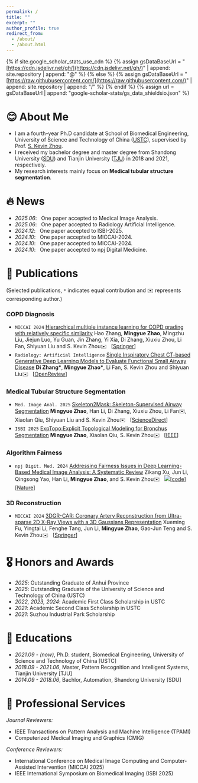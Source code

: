 ```yaml
---
permalink: /
title: ""
excerpt: ""
author_profile: true
redirect_from: 
  - /about/
  - /about.html
---
```

{% if site.google_scholar_stats_use_cdn %}
{% assign gsDataBaseUrl = "[https://cdn.jsdelivr.net/gh/](https://cdn.jsdelivr.net/gh/)" | append: site.repository | append: "@" %}
{% else %}
{% assign gsDataBaseUrl = "[https://raw.githubusercontent.com/](https://raw.githubusercontent.com/)" | append: site.repository | append: "/" %}
{% endif %}
{% assign url = gsDataBaseUrl | append: "google-scholar-stats/gs_data_shieldsio.json" %}

<span class='anchor' id='about-me'></span>

# 😊 About Me

- I am a fourth-year Ph.D candidate at School of Biomedical Engineering, University of Science and Technology of China ([USTC](http://bme.ustc.edu.cn/)), supervised by Prof. [S. Kevin Zhou](https://sz.ustc.edu.cn/en/en_research_show/42.html).
- I received my bachelor degree and master degree from Shandong University ([SDU](https://www.sdu.edu.cn)) and Tianjin University ([TJU](https://www.tju.edu.cn)) in 2018 and 2021, respectively.
- My research interests mainly focus on **Medical tubular structure segmentation**.

# 🔥 News

<!-- - <span style="color:red;">I am seeking for postdoctoral positions in the field of medical image analysis starting in winter 2025. If you have interest in my research, please feel free to contact me</span>. -->
- *2025.06*: &nbsp; One paper accepted to Medical Image Analysis.
- *2025.06*: &nbsp; One paper accepted to Radiology Artificial Intelligence.
- *2024.12*: &nbsp; One paper accepted to ISBI-2025.
- *2024.10*: &nbsp; One paper accepted to MICCAI-2024.
- *2024.10*: &nbsp; One paper accepted to MICCAI-2024.
- *2024.10*: &nbsp; One paper accepted to npj Digital Medicine.


# 📝 Publications

(Selected publications, `*` indicates equal contribution and ✉️ represents corresponding author.)

### COPD Diagnosis

- `MICCAI 2024` [Hierarchical multiple instance learning for COPD grading with relatively specific similarity](https://link.springer.com/chapter/10.1007/978-3-031-72378-0_50) Hao Zhang, **Mingyue Zhao**,  Mingzhu Liu, Jiejun Luo, Yu Guan, Jin Zhang, Yi Xia, Di Zhang, Xiuxiu Zhou, Li Fan, Shiyuan Liu and S. Kevin Zhou✉️ &nbsp;&nbsp;[[Springer](https://link.springer.com/chapter/10.1007/978-3-031-72378-0_50)]
- `Radiology: Artificial Intelligence` [Single Inspiratory Chest CT-based Generative Deep Learning Models to Evaluate Functional Small Airway Disease](https://openreview.net/pdf?id=8245ExLB4I)
  **Di Zhang\***, **Mingyue Zhao\***, Li Fan, S. Kevin Zhou and Shiyuan Liu✉️ &nbsp;&nbsp;[[OpenReview](https://openreview.net/pdf?id=8245ExLB4I)]

### Medical Tubular Structure Segmentation

- `Med. Image Anal. 2025` [Skeleton2Mask: Skeleton-Supervised Airway Segmentation](https://www.sciencedirect.com/science/article/pii/S0956566322008120) **Mingyue Zhao**, Han Li, Di Zhang, Xiuxiu Zhou, Li Fan✉️, Xiaolan Qiu, Shiyuan Liu and S. Kevin Zhou✉️ &nbsp;&nbsp;[[ScienceDirect](https://www.sciencedirect.com/science/article/pii/S0956566322008120)]
- `ISBI 2025` [ExpTopo:Explicit Topological Modeling for Bronchus Segmentation](https://ieeexplore.ieee.org/document/10980891) **Mingyue Zhao**, Xiaolan Qiu, S. Kevin Zhou✉️ &nbsp;&nbsp;[[IEEE](https://ieeexplore.ieee.org/document/10980891)]

### Algorithm Fairness

- `npj Digit. Med. 2024` [Addressing Fairness Issues in Deep Learning-Based Medical Image Analysis: A Systematic Review](https://www.nature.com/articles/s41746-024-01276-5) Zikang Xu, Jun Li, Qingsong Yao, Han Li, **Mingyue Zhao**, and S. Kevin Zhou✉️ &nbsp;&nbsp;[![](https://img.shields.io/github/stars/XuZikang/FairAdaBN.svg?label=Stars&style=social)](https://github.com/XuZikang/Awesome-MedIA-Fairness)[[code](https://github.com/XuZikang/Awesome-MedIA-Fairness)][[Nature](https://www.nature.com/articles/s41746-024-01276-5)]

### 3D Reconstruction

- `MICCAI 2024` [3DGR-CAR: Coronary Artery Reconstruction from Ultra-sparse 2D X-Ray Views with a 3D Gaussians Representation](https://link.springer.com/chapter/10.1007/978-3-031-72104-5_2) Xueming Fu, Yingtai Li, Fenghe Tang, Jun Li, **Mingyue Zhao**, Gao-Jun Teng and S. Kevin Zhou✉️ &nbsp;&nbsp;[[Springer](https://link.springer.com/chapter/10.1007/978-3-031-72104-5_2)]

# 🎖 Honors and Awards

- *2025*: Outstanding Graduate of Anhui Province
- *2025*: Outstanding Graduate of the University of Science and Technology of China (USTC)
- *2022, 2023, 2024*: Academic First Class Scholarship in USTC
- *2021*: Academic Second Class Scholarship in USTC
- *2021*: Suzhou Industrial Park Scholarship

# 📖 Educations

- *2021.09 - (now)*, Ph.D. student, Biomedical Engineering, University of Science and Technology of China [USTC]
- *2018.09 - 2021.06*, Master, Pattern Recognition and Intelligent Systems, Tianjin University [TJU]
- *2014.09 - 2018.06*, Bachlor, Automation, Shandong University [SDU]


# 💬 Professional Services

*Journal Reviewers:*

- IEEE Transactions on Pattern Analysis and Machine Intelligence (TPAMI)
- Computerized Medical Imaging and Graphics (CMIG)

*Conference Reviewers:*

- International Conference on Medical Image Computing and Computer-Assisted Intervention (MICCAI 2025)
- IEEE International Symposium on Biomedical Imaging (ISBI 2025)




